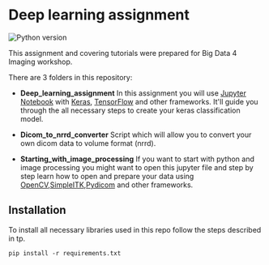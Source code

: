 # Deep learning assignment

![Python version](https://img.shields.io/badge/python-3.6-green.svg)

This assignment and covering tutorials were prepared for Big Data 4 Imaging workshop.

There are 3 folders in this repository:

* <b>Deep_learning_assignment</b>
In this assignment you will use [Jupyter Notebook](http://jupyter.org/) with [Keras](https://keras.io/), [TensorFlow](http://tensorflow.org/) and other frameworks.
It'll guide you through the all necessary steps to create your keras classification model. 

* <b>Dicom_to_nrrd_converter</b>
Script which will allow you to convert your own dicom data to volume format (nrrd).

* <b>Starting_with_image_processing</b>
If you want to start with python and image processing you might want to open this jupyter file and step by step learn how to open and prepare your data using [OpenCV](https://pypi.org/project/opencv-python/),[SimpleITK](http://www.simpleitk.org/SimpleITK/resources/software.html),[Pydicom](https://pydicom.github.io/) and other frameworks.



## Installation

To install all necessary libraries used in this repo follow the steps described in tp.

```
pip install -r requirements.txt
```

